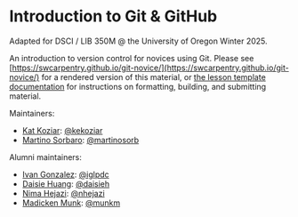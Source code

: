 # Introduction to Git & GitHub

Adapted for DSCI / LIB 350M @ the University of Oregon Winter 2025. 

An introduction to version control for novices using Git.
Please see [https://swcarpentry.github.io/git-novice/](https://swcarpentry.github.io/git-novice/) for a rendered version of this material,
or [the lesson template documentation][lesson-example] for instructions on formatting, building, and submitting material.

Maintainers:

- [Kat Koziar][koziar_kat]: [@kekoziar](https://github.com/kekoziar)
- [Martino Sorbaro][sorbaro_mart]: [@martinosorb](https://github.com/martinosorb)

Alumni maintainers:

- [Ivan Gonzalez][gonzalez_ivan]: [@iglpdc](https://github.com/iglpdc)
- [Daisie Huang][huang_daisie]: [@daisieh](https://github.com/daisieh)
- [Nima Hejazi][hejazi_nima]: [@nhejazi](https://github.com/nhejazi)
- [Madicken Munk][munk_madicken]: [@munkm](https://github.com/munkm)


[lesson-example]: https://carpentries.github.io/sandpaper-docs/
[hejazi_nima]: https://carpentries.org/instructors/#nhejazi
[koziar_kat]: https://carpentries.org/instructors/#kekoziar
[munk_madicken]: https://carpentries.org/instructors/#munkm
[gonzalez_ivan]: https://carpentries.org/instructors/#iglpdc
[huang_daisie]: https://software-carpentry.org/team/#huang_daisie
[sorbaro_mart]: https://carpentries.org/instructors/#martinosorb
